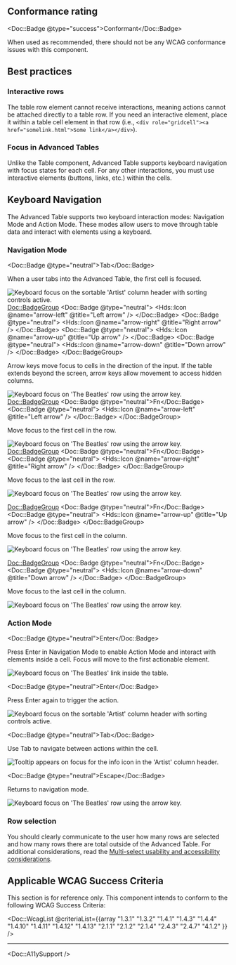 ## Conformance rating

<Doc::Badge @type="success">Conformant</Doc::Badge>

When used as recommended, there should not be any WCAG conformance issues with this component.

## Best practices

### Interactive rows

The table row element cannot receive interactions, meaning actions cannot be attached directly to a table row. If you need an interactive element, place it within a table cell element in that row (i.e., `<div role="gridcell"><a href="somelink.html">Some link</a></div>`).

### Focus in Advanced Tables

Unlike the Table component, Advanced Table supports keyboard navigation with focus states for each cell. For any other interactions, you must use interactive elements (buttons, links, etc.) within the cells. 

## Keyboard Navigation

The Advanced Table supports two keyboard interaction modes: Navigation Mode and Action Mode. These modes allow users to move through table data and interact with elements using a keyboard.

### Navigation Mode

<Doc::Badge @type="neutral">Tab</Doc::Badge>

When a user tabs into the Advanced Table, the first cell is focused.

![Keyboard focus on the sortable 'Artist' column header with sorting controls active.](/assets/components/table/advanced-table/advanced-table-keyboard-navigation-tab.png)
<Doc::BadgeGroup>
  <Doc::Badge @type="neutral">
    <Hds::Icon @name="arrow-left" @title="Left arrow" />
  </Doc::Badge>
  <Doc::Badge @type="neutral">
    <Hds::Icon @name="arrow-right" @title="Right arrow" />
  </Doc::Badge>
  <Doc::Badge @type="neutral">
    <Hds::Icon @name="arrow-up" @title="Up arrow" />
  </Doc::Badge>
  <Doc::Badge @type="neutral">
    <Hds::Icon @name="arrow-down" @title="Down arrow" />
  </Doc::Badge>
</Doc::BadgeGroup>

Arrow keys move focus to cells in the direction of the input. If the table extends beyond the screen, arrow keys allow movement to access hidden columns.

![Keyboard focus on 'The Beatles' row using the arrow key.](/assets/components/table/advanced-table/advanced-table-keyboard-navigation-arrow-key-down.png)
<Doc::BadgeGroup>
  <Doc::Badge @type="neutral">Fn</Doc::Badge>
  <Doc::Badge @type="neutral">
    <Hds::Icon @name="arrow-left" @title="Left arrow" />
  </Doc::Badge>
</Doc::BadgeGroup>

Move focus to the first cell in the row.

![Keyboard focus on 'The Beatles' row using the arrow key.](/assets/components/table/advanced-table/advanced-table-keyboard-navigation-fn-left.png)
<Doc::BadgeGroup>
  <Doc::Badge @type="neutral">Fn</Doc::Badge>
  <Doc::Badge @type="neutral">
    <Hds::Icon @name="arrow-right" @title="Right arrow" />
  </Doc::Badge>
</Doc::BadgeGroup>

Move focus to the last cell in the row.

![Keyboard focus on 'The Beatles' row using the arrow key.](/assets/components/table/advanced-table/advanced-table-keyboard-navigation-fn-right.png)

<Doc::BadgeGroup>
  <Doc::Badge @type="neutral">Fn</Doc::Badge>
  <Doc::Badge @type="neutral">
    <Hds::Icon @name="arrow-up" @title="Up arrow" />
  </Doc::Badge>
</Doc::BadgeGroup>

Move focus to the first cell in the column.

![Keyboard focus on 'The Beatles' row using the arrow key.](/assets/components/table/advanced-table/advanced-table-keyboard-navigation-fn-up.png)

<Doc::BadgeGroup>
  <Doc::Badge @type="neutral">Fn</Doc::Badge>
  <Doc::Badge @type="neutral">
    <Hds::Icon @name="arrow-down" @title="Down arrow" />
  </Doc::Badge>
</Doc::BadgeGroup>

Move focus to the last cell in the column.

![Keyboard focus on 'The Beatles' row using the arrow key.](/assets/components/table/advanced-table/advanced-table-keyboard-navigation-fn-down.png)


### Action Mode

<Doc::Badge @type="neutral">Enter</Doc::Badge>

Press Enter in Navigation Mode to enable Action Mode and interact with elements inside a cell. Focus will move to the first actionable element.


![Keyboard focus on 'The Beatles' link inside the table.](/assets/components/table/advanced-table/advanced-table-keyboard-action-mode-link.png)

<Doc::Badge @type="neutral">Enter</Doc::Badge>

Press Enter again to trigger the action.


![Keyboard focus on the sortable 'Artist' column header with sorting controls active.](/assets/components/table/advanced-table/advanced-table-keyboard-action-mode-sort.png)

<Doc::Badge @type="neutral">Tab</Doc::Badge>

Use Tab to navigate between actions within the cell.


![Tooltip appears on focus for the info icon in the 'Artist' column header.](/assets/components/table/advanced-table/advanced-table-keyboard-action-mode-tooltip.png)

<Doc::Badge @type="neutral">Escape</Doc::Badge>

Returns to navigation mode.


![Keyboard focus on 'The Beatles' row using the arrow key.](/assets/components/table/advanced-table/advanced-table-keyboard-navigation-tab.png)

### Row selection

You should clearly communicate to the user how many rows are selected and how many rows there are total outside of the Advanced Table. For additional considerations, read the [Multi-select usability and accessibility considerations](/components/table/advanced-table?tab=code#usability-and-accessibility-considerations).

## Applicable WCAG Success Criteria

This section is for reference only. This component intends to conform to the following WCAG Success Criteria:

<Doc::WcagList @criteriaList={{array "1.3.1" "1.3.2" "1.4.1" "1.4.3" "1.4.4" "1.4.10" "1.4.11" "1.4.12" "1.4.13" "2.1.1" "2.1.2" "2.1.4" "2.4.3" "2.4.7" "4.1.2" }} />

---

<Doc::A11ySupport />
